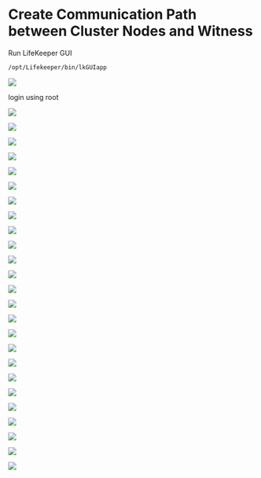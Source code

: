 # Create Communication Path between Cluster Nodes and Witness

Run LifeKeeper GUI

```bash
/opt/Lifekeeper/bin/lkGUIapp
```

![ ](/99_images/ASCS-communication-Path-1.png)

login using root

![ ](/99_images/ASCS-communication-Path-2.png)

![ ](/99_images/ASCS-communication-Path-3.png)

![ ](/99_images/ASCS-communication-Path-4.png)

![ ](/99_images/ASCS-communication-Path-5.png)

![ ](/99_images/ASCS-communication-Path-6.png)

![ ](/99_images/ASCS-communication-Path-7.png)

![ ](/99_images/ASCS-communication-Path-8.png)

![ ](/99_images/ASCS-communication-Path-9.png)

![ ](/99_images/ASCS-communication-Path-10.png)

![ ](/99_images/ASCS-communication-Path-11.png)

![ ](/99_images/ASCS-communication-Path-12.png)

![ ](/99_images/ASCS-communication-Path-13.png)

![ ](/99_images/ASCS-communication-Path-14.png)

![ ](/99_images/ASCS-communication-Path-15.png)

![ ](/99_images/ASCS-communication-Path-16.png)

![ ](/99_images/ASCS-communication-Path-17.png)

![ ](/99_images/ASCS-communication-Path-18.png)

![ ](/99_images/ASCS-communication-Path-19.png)

![ ](/99_images/ASCS-communication-Path-20.png)

![ ](/99_images/ASCS-communication-Path-21.png)

![ ](/99_images/ASCS-communication-Path-22.png)

![ ](/99_images/ASCS-communication-Path-23.png)

![ ](/99_images/ASCS-communication-Path-24.png)

![ ](/99_images/ASCS-communication-Path-25.png)

![ ](/99_images/ASCS-communication-Path.png)